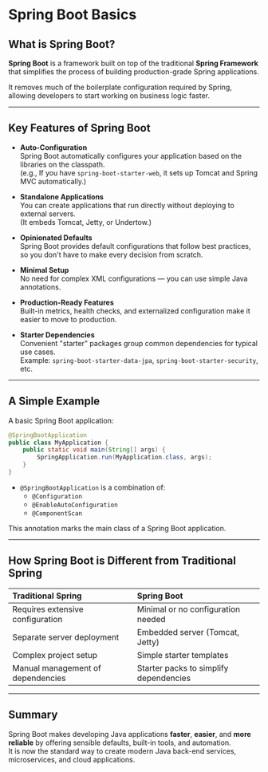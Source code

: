 # Spring Boot Basics

## What is Spring Boot?

**Spring Boot** is a framework built on top of the traditional **Spring Framework** that simplifies the process of building production-grade Spring applications.

It removes much of the boilerplate configuration required by Spring, allowing developers to start working on business logic faster.

---

## Key Features of Spring Boot

- **Auto-Configuration**  
  Spring Boot automatically configures your application based on the libraries on the classpath.  
  (e.g., If you have `spring-boot-starter-web`, it sets up Tomcat and Spring MVC automatically.)

- **Standalone Applications**  
  You can create applications that run directly without deploying to external servers.  
  (It embeds Tomcat, Jetty, or Undertow.)

- **Opinionated Defaults**  
  Spring Boot provides default configurations that follow best practices, so you don't have to make every decision from scratch.

- **Minimal Setup**  
  No need for complex XML configurations — you can use simple Java annotations.

- **Production-Ready Features**  
  Built-in metrics, health checks, and externalized configuration make it easier to move to production.

- **Starter Dependencies**  
  Convenient "starter" packages group common dependencies for typical use cases.  
  Example: `spring-boot-starter-data-jpa`, `spring-boot-starter-security`, etc.

---

## A Simple Example

A basic Spring Boot application:

```java
@SpringBootApplication
public class MyApplication {
    public static void main(String[] args) {
        SpringApplication.run(MyApplication.class, args);
    }
}
```

- `@SpringBootApplication` is a combination of:
  - `@Configuration`
  - `@EnableAutoConfiguration`
  - `@ComponentScan`

This annotation marks the main class of a Spring Boot application.

---

## How Spring Boot is Different from Traditional Spring

| Traditional Spring | Spring Boot |
| :------------------ | :---------- |
| Requires extensive configuration | Minimal or no configuration needed |
| Separate server deployment | Embedded server (Tomcat, Jetty) |
| Complex project setup | Simple starter templates |
| Manual management of dependencies | Starter packs to simplify dependencies |

---

## Summary

Spring Boot makes developing Java applications **faster**, **easier**, and **more reliable** by offering sensible defaults, built-in tools, and automation.  
It is now the standard way to create modern Java back-end services, microservices, and cloud applications.